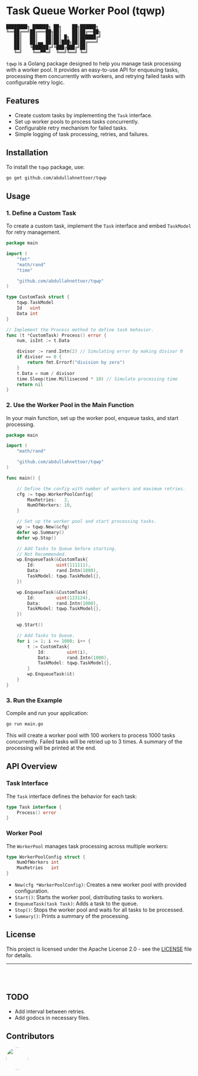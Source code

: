 # Task Queue Worker Pool (tqwp)

```
████████╗ ██████╗ ██╗    ██╗██████╗ 
╚══██╔══╝██╔═══██╗██║    ██║██╔══██╗
   ██║   ██║   ██║██║ █╗ ██║██████╔╝
   ██║   ██║▄▄ ██║██║███╗██║██╔═══╝ 
   ██║   ╚██████╔╝╚███╔███╔╝██║     
   ╚═╝    ╚══▀▀═╝  ╚══╝╚══╝ ╚═╝        
```             

`tqwp` is a Golang package designed to help you manage task processing with a worker pool. It provides an easy-to-use API for enqueuing tasks, processing them concurrently with workers, and retrying failed tasks with configurable retry logic.

## Features

- Create custom tasks by implementing the `Task` interface.
- Set up worker pools to process tasks concurrently.
- Configurable retry mechanism for failed tasks.
- Simple logging of task processing, retries, and failures.

## Installation

To install the `tqwp` package, use:

```bash
go get github.com/abdullahnettoor/tqwp
```

## Usage

### 1. Define a Custom Task

To create a custom task, implement the `Task` interface and embed `TaskModel` for retry management.

```go
package main

import (
	"fmt"
	"math/rand"
	"time"

	"github.com/abdullahnettoor/tqwp"
)

type CustomTask struct {
	tqwp.TaskModel
	Id   uint
	Data int
}

// Implement the Process method to define task behavior.
func (t *CustomTask) Process() error {
	num, isInt := t.Data

	divisor := rand.Intn(2) // Simulating error by making divisor 0
	if divisor == 0 {
		return fmt.Errorf("division by zero") 
	}
	t.Data = num / divisor
	time.Sleep(time.Millisecond * 10) // Simulate processing time
	return nil
}
```

### 2. Use the Worker Pool in the Main Function

In your main function, set up the worker pool, enqueue tasks, and start processing.

```go
package main

import (
	"math/rand"

	"github.com/abdullahnettoor/tqwp"
)

func main() {

	// Define the config with number of workers and maximum retries.
	cfg := tqwp.WorkerPoolConfig{
		MaxRetries:   3,
		NumOfWorkers: 10,
	}

	// Set up the worker pool and start processing tasks.
    wp := tqwp.New(&cfg)
	defer wp.Summary()
	defer wp.Stop()

	// Add Tasks to Queue before starting. 
    // Not Recommended.
	wp.EnqueueTask(&CustomTask{
        Id:        uint(111111),
		Data:      rand.Intn(1000),
		TaskModel: tqwp.TaskModel{},
	})

	wp.EnqueueTask(&CustomTask{
        Id:        uint(123124),
		Data:      rand.Intn(1000),
		TaskModel: tqwp.TaskModel{},
	})

	wp.Start()

    // Add Tasks to Queue.
	for i := 1; i <= 1000; i++ {
		t := CustomTask{
			Id:        uint(i),
			Data:      rand.Intn(1000),
			TaskModel: tqwp.TaskModel{},
		}
		wp.EnqueueTask(&t)
	}
}
```

### 3. Run the Example

Compile and run your application:

```bash
go run main.go
```

This will create a worker pool with 100 workers to process 1000 tasks concurrently. Failed tasks will be retried up to 3 times. A summary of the processing will be printed at the end.

## API Overview

### Task Interface

The `Task` interface defines the behavior for each task:

```go
type Task interface {
	Process() error
}
```

### Worker Pool

The `WorkerPool` manages task processing across multiple workers:

```go
type WorkerPoolConfig struct {
	NumOfWorkers int
	MaxRetries   int
}
```

- `New(cfg *WorkerPoolConfig)`: Creates a new worker pool with provided configuration.
- `Start()`: Starts the worker pool, distributing tasks to workers.
- `EnqueueTask(task Task)`: Adds a task to the queue.
- `Stop()`: Stops the worker pool and waits for all tasks to be processed.
- `Summary()`: Prints a summary of the processing.


## License

This project is licensed under the Apache License 2.0 - see the [LICENSE](LICENSE) file for details.

---
<br/>
<br/>

## TODO
- Add interval between retries.
- Add godocs in necessary files.

## Contributors
<a href="https://github.com/abdullahnettoor">
    <img src="https://github.com/abdullahnettoor.png" style="border-radius: 50%; alt="Abdullah Nettoor" width="60" height="60"/>
</a>
